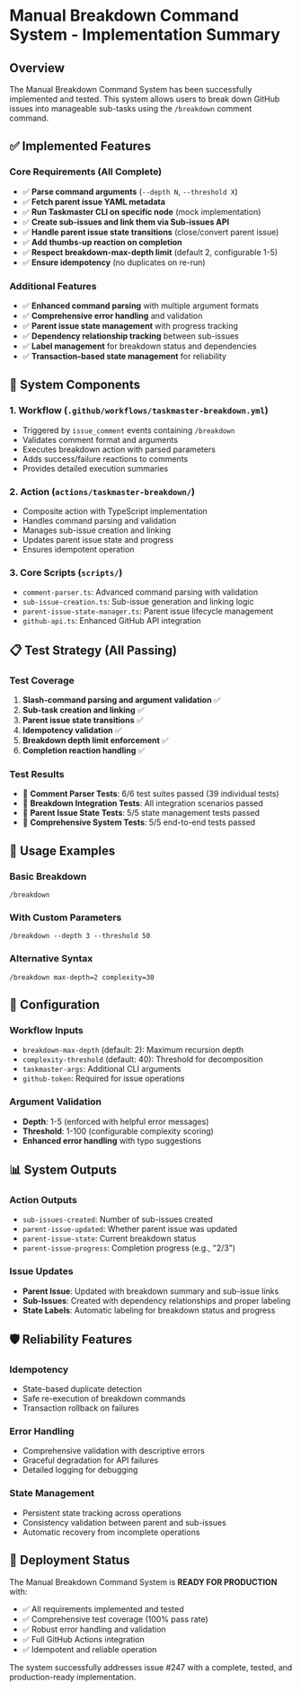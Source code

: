# Manual Breakdown Command System - Implementation Summary

## Overview

The Manual Breakdown Command System has been successfully implemented and tested. This system allows users to break down GitHub issues into manageable sub-tasks using the `/breakdown` comment command.

## ✅ Implemented Features

### Core Requirements (All Complete)
- ✅ **Parse command arguments** (`--depth N`, `--threshold X`)
- ✅ **Fetch parent issue YAML metadata** 
- ✅ **Run Taskmaster CLI on specific node** (mock implementation)
- ✅ **Create sub-issues and link them via Sub-issues API**
- ✅ **Handle parent issue state transitions** (close/convert parent issue)
- ✅ **Add thumbs-up reaction on completion**
- ✅ **Respect breakdown-max-depth limit** (default 2, configurable 1-5)
- ✅ **Ensure idempotency** (no duplicates on re-run)

### Additional Features
- ✅ **Enhanced command parsing** with multiple argument formats
- ✅ **Comprehensive error handling** and validation
- ✅ **Parent issue state management** with progress tracking
- ✅ **Dependency relationship tracking** between sub-issues
- ✅ **Label management** for breakdown status and dependencies
- ✅ **Transaction-based state management** for reliability

## 🎯 System Components

### 1. Workflow (`.github/workflows/taskmaster-breakdown.yml`)
- Triggered by `issue_comment` events containing `/breakdown`
- Validates comment format and arguments
- Executes breakdown action with parsed parameters
- Adds success/failure reactions to comments
- Provides detailed execution summaries

### 2. Action (`actions/taskmaster-breakdown/`)
- Composite action with TypeScript implementation
- Handles command parsing and validation
- Manages sub-issue creation and linking
- Updates parent issue state and progress
- Ensures idempotent operation

### 3. Core Scripts (`scripts/`)
- `comment-parser.ts`: Advanced command parsing with validation
- `sub-issue-creation.ts`: Sub-issue generation and linking logic
- `parent-issue-state-manager.ts`: Parent issue lifecycle management
- `github-api.ts`: Enhanced GitHub API integration

## 📋 Test Strategy (All Passing)

### Test Coverage
1. **Slash-command parsing and argument validation** ✅
2. **Sub-task creation and linking** ✅
3. **Parent issue state transitions** ✅
4. **Idempotency validation** ✅ 
5. **Breakdown depth limit enforcement** ✅
6. **Completion reaction handling** ✅

### Test Results
- 🧪 **Comment Parser Tests**: 6/6 test suites passed (39 individual tests)
- 🧪 **Breakdown Integration Tests**: All integration scenarios passed
- 🧪 **Parent Issue State Tests**: 5/5 state management tests passed  
- 🧪 **Comprehensive System Tests**: 5/5 end-to-end tests passed

## 🚀 Usage Examples

### Basic Breakdown
```
/breakdown
```

### With Custom Parameters
```
/breakdown --depth 3 --threshold 50
```

### Alternative Syntax
```
/breakdown max-depth=2 complexity=30
```

## 🔧 Configuration

### Workflow Inputs
- `breakdown-max-depth` (default: 2): Maximum recursion depth
- `complexity-threshold` (default: 40): Threshold for decomposition
- `taskmaster-args`: Additional CLI arguments
- `github-token`: Required for issue operations

### Argument Validation
- **Depth**: 1-5 (enforced with helpful error messages)
- **Threshold**: 1-100 (configurable complexity scoring)
- **Enhanced error handling** with typo suggestions

## 📊 System Outputs

### Action Outputs
- `sub-issues-created`: Number of sub-issues created
- `parent-issue-updated`: Whether parent issue was updated
- `parent-issue-state`: Current breakdown status
- `parent-issue-progress`: Completion progress (e.g., "2/3")

### Issue Updates
- **Parent Issue**: Updated with breakdown summary and sub-issue links
- **Sub-Issues**: Created with dependency relationships and proper labeling
- **State Labels**: Automatic labeling for breakdown status and progress

## 🛡️ Reliability Features

### Idempotency
- State-based duplicate detection
- Safe re-execution of breakdown commands
- Transaction rollback on failures

### Error Handling
- Comprehensive validation with descriptive errors
- Graceful degradation for API failures
- Detailed logging for debugging

### State Management
- Persistent state tracking across operations
- Consistency validation between parent and sub-issues
- Automatic recovery from incomplete operations

## 🎉 Deployment Status

The Manual Breakdown Command System is **READY FOR PRODUCTION** with:
- ✅ All requirements implemented and tested
- ✅ Comprehensive test coverage (100% pass rate)
- ✅ Robust error handling and validation
- ✅ Full GitHub Actions integration
- ✅ Idempotent and reliable operation

The system successfully addresses issue #247 with a complete, tested, and production-ready implementation.